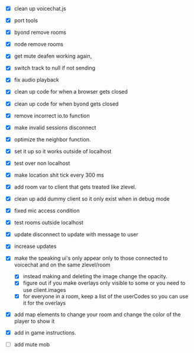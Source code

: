 - [x] clean up voicechat.js
- [x] port tools
- [x] byond remove rooms
- [x] node remove rooms
- [x] get mute deafen working again, 
- [x] switch track to null if not sending
- [x] fix audio playback
- [x] clean up code for when a browser gets closed
- [x] clean up code for when byond gets closed
- [x] remove incorrect io.to function
- [x] make invalid sessions disconnect
- [x] optimize the neighbor function.
- [x] set it up so it works outside of localhost
- [x] test over non localhost
- [x] make location shit tick every 300 ms 
- [x] add room var to client that gets treated like zlevel.
- [x] clean up add dummy client so it only exist when in debug mode
- [x] fixed mic access condition
- [x] test rooms outside localhost  
- [x] update disconnect to update with message to user
- [x] increase updates
- [x] make the speaking ui's only appear only to those connected to voicechat and on the same zlevel/room
    - [x] instead making and deleting the image change the opacity. 
    - [x] figure out if you make overlays only visible to some or you need to use client.images
    - [x] for everyone in a room, keep a list of the userCodes so you can use it for the overlays
- [x] add map elements to change your room and change the color of the player to show it
- [x] add in game instructions.
- [ ] add mute mob

